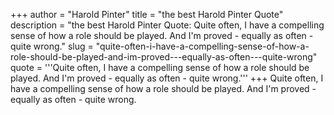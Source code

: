 +++
author = "Harold Pinter"
title = "the best Harold Pinter Quote"
description = "the best Harold Pinter Quote: Quite often, I have a compelling sense of how a role should be played. And I'm proved - equally as often - quite wrong."
slug = "quite-often-i-have-a-compelling-sense-of-how-a-role-should-be-played-and-im-proved---equally-as-often---quite-wrong"
quote = '''Quite often, I have a compelling sense of how a role should be played. And I'm proved - equally as often - quite wrong.'''
+++
Quite often, I have a compelling sense of how a role should be played. And I'm proved - equally as often - quite wrong.
